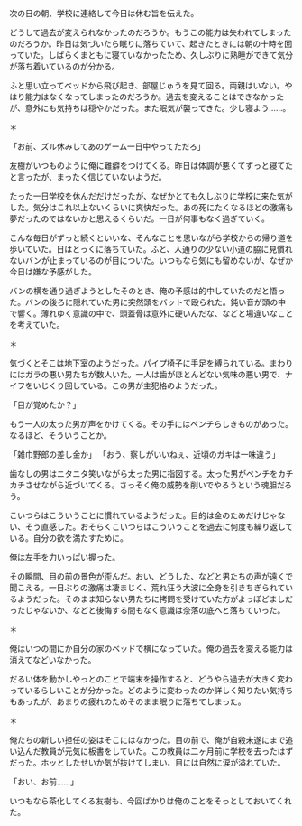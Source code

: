
<!-- 量子の導き 4 -->

次の日の朝、学校に連絡して今日は休む旨を伝えた。

どうして過去が変えられなかったのだろうか。もうこの能力は失われてしまったのだろうか。昨日は気づいたら眠りに落ちていて、起きたときには朝の十時を回っていた。しばらくまともに寝ていなかったため、久しぶりに熟睡ができて気分が落ち着いているのが分かる。

ふと思い立ってベッドから飛び起き、部屋じゅうを見て回る。両親はいない。やはり能力はなくなってしまったのだろうか。過去を変えることはできなかったが、意外にも気持ちは穏やかだった。また眠気が襲ってきた。少し寝よう……。

＊

「お前、ズル休みしてあのゲーム一日中やってただろ」

友樹がいつものように俺に難癖をつけてくる。昨日は体調が悪くてずっと寝てたと言ったが、まったく信じていないようだ。

たった一日学校を休んだだけだったが、なぜかとても久しぶりに学校に来た気がした。気分はこれ以上ないくらいに爽快だった。あの死にたくなるほどの激痛も夢だったのではないかと思えるくらいだ。一日が何事もなく過ぎていく。

こんな毎日がずっと続くといいな、そんなことを思いながら学校からの帰り道を歩いていた。日はとっくに落ちていた。ふと、人通りの少ない小道の脇に見慣れないバンが止まっているのが目についた。いつもなら気にも留めないが、なぜか今日は嫌な予感がした。

バンの横を通り過ぎようとしたそのとき、俺の予感は的中していたのだと悟った。バンの後ろに隠れていた男に突然頭をバットで殴られた。鈍い音が頭の中で響く。薄れゆく意識の中で、頭蓋骨は意外に硬いんだな、などと場違いなことを考えていた。

＊

気づくとそこは地下室のようだった。パイプ椅子に手足を縛られている。まわりにはガラの悪い男たちが数人いた。一人は歯がほとんどない気味の悪い男で、ナイフをいじくり回している。この男が主犯格のようだった。

「目が覚めたか？」

もう一人の太った男が声をかけてくる。その手にはペンチらしきものがあった。なるほど、そういうことか。

「雑巾野郎の差し金か」
「おう、察しがいいねぇ、近頃のガキは一味違う」

歯なしの男はニタニタ笑いながら太った男に指図する。太った男がペンチをカチカチさせながら近づいてくる。さっそく俺の威勢を削いでやろうという魂胆だろう。

 

こいつらはこういうことに慣れているようだった。目的は金のためだけじゃない、そう直感した。おそらくこいつらはこういうことを過去に何度も繰り返している。自分の欲を満たすために。

俺は左手を力いっぱい握った。

 

その瞬間、目の前の景色が歪んだ。おい、どうした、などと男たちの声が遠くで聞こえる。一日ぶりの激痛は凄まじく、荒れ狂う大波に全身を引きちぎられているようだった。そのまま知らない男たちに拷問を受けていた方がよっぽどましだったじゃないか、などと後悔する間もなく意識は奈落の底へと落ちていった。

＊

俺はいつの間にか自分の家のベッドで横になっていた。俺の過去を変える能力は消えてなどいなかった。

 

だるい体を動かしやっとのことで端末を操作すると、どうやら過去が大きく変わっているらしいことが分かった。どのように変わったのか詳しく知りたい気持ちもあったが、あまりの疲れのためそのまま眠りに落ちてしまった。

＊

俺たちの新しい担任の姿はそこにはなかった。目の前で、俺が自殺未遂にまで追い込んだ教員が元気に板書をしていた。この教員は二ヶ月前に学校を去ったはずだった。ホッとしたせいか気が抜けてしまい、目には自然に涙が溢れていた。

「おい、お前……」

いつもなら茶化してくる友樹も、今回ばかりは俺のことをそっとしておいてくれた。
